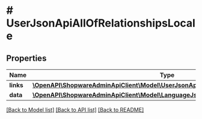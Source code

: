 # # UserJsonApiAllOfRelationshipsLocale

## Properties

Name | Type | Description | Notes
------------ | ------------- | ------------- | -------------
**links** | [**\OpenAPI\ShopwareAdminApiClient\Model\UserJsonApiAllOfRelationshipsLocaleLinks**](UserJsonApiAllOfRelationshipsLocaleLinks.md) |  | [optional]
**data** | [**\OpenAPI\ShopwareAdminApiClient\Model\LanguageJsonApiAllOfRelationshipsLocaleData**](LanguageJsonApiAllOfRelationshipsLocaleData.md) |  | [optional]

[[Back to Model list]](../../README.md#models) [[Back to API list]](../../README.md#endpoints) [[Back to README]](../../README.md)
